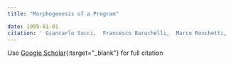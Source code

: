 ```yaml
---
title: "Morphogenesis of a Program"

date: 1995-01-01
citation: ' Giancarlo Succi,  Francesco Baruchelli,  Marco Ronchetti,  Gy{\&quot;o}rgy Kov{\&apos;a}cs, &quot;Morphogenesis of a Program.&quot;, 1995.'
---
```

Use [Google Scholar](https://scholar.google.com/scholar?q=Morphogenesis+of+a+Program){:target="_blank"} for full citation